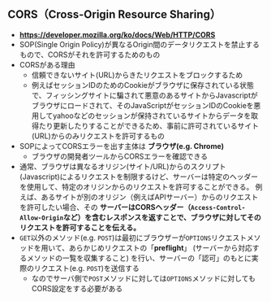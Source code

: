 ## CORS（Cross-Origin Resource Sharing）
- **https://developer.mozilla.org/ko/docs/Web/HTTP/CORS**
- SOP(Single Origin Policy)が異なるOrigin間のデータリクエストを禁止するもので、CORSがそれを許可するためのもの
- CORSがある理由
  - 信頼できないサイト(URL)からきたリクエストをブロックするため
  - 例えばセッションIDのためのCookieがブラウザに保存されている状態で、フィッシングサイトに騙されて悪意のあるサイトからJavascriptがブラウザにロードされて、そのJavaScriptがセッションIDのCookieを悪用してyahooなどのセッションが保持されているサイトからデータを取得たり更新したりすることができるため、事前に許可されているサイト(URL)からのみリクエストを許可するもの
- SOPによってCORSエラーを出す主体は **ブラウザ(e.g. Chrome)**
  - ブラウザの開発者ツールからCORSエラーを確認できる
- 通常、ブラウザは異なるオリジン(サイト/URL)からのスクリプト(Javascript)によるリクエストを制限するけど、サーバーは特定のヘッダーを使用して、特定のオリジンからのリクエストを許可することができる。
例えば、あるサイトが別のオリジン（例えばAPIサーバー）からのリクエストを許可したい場合、その **サーバーはCORSヘッダー（`Access-Control-Allow-Origin`など）を含むレスポンスを返すことで、ブラウザに対してそのリクエストを許可することを伝える。**
- `GET`以外のメソッド(e.g. `POST`)は最初にブラウザーが`OPTIONS`リクエストメソッドを用いて、あらかじめリクエストの「**preflight**」 (サーバーから対応するメソッドの一覧を収集すること) を行い、サーバーの「認可」のもとに実際のリクエスト(e.g. `POST`)を送信する
  - なのでサーバ側で`POST`メソッドに対しては`OPTIONS`メソッドに対してもCORS設定をする必要がある
